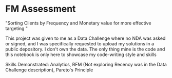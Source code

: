 # FM Assessment
"Sorting Clients by Frequency and Monetary value for more effective targeting "

This project was given to me as a Data Challenge where no NDA was asked or signed, and I was specifically requested to upload my solutions in a public depository.
I don't own the data. The only thing mine is the code and this notebook is only here to showcase my code-writing style and skills

Skills Demonstrated: Analytics, RFM (Not exploring Recency was in the Data Challenge description), Pareto's Principle
